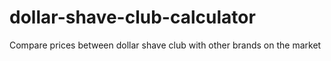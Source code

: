 # dollar-shave-club-calculator
Compare prices between dollar shave club with other brands on the market
